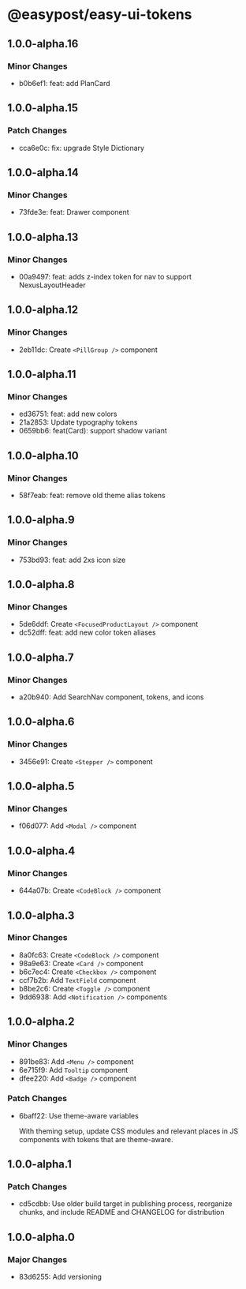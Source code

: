 # @easypost/easy-ui-tokens

## 1.0.0-alpha.16

### Minor Changes

- b0b6ef1: feat: add PlanCard

## 1.0.0-alpha.15

### Patch Changes

- cca6e0c: fix: upgrade Style Dictionary

## 1.0.0-alpha.14

### Minor Changes

- 73fde3e: feat: Drawer component

## 1.0.0-alpha.13

### Minor Changes

- 00a9497: feat: adds z-index token for nav to support NexusLayoutHeader

## 1.0.0-alpha.12

### Minor Changes

- 2eb11dc: Create `<PillGroup />` component

## 1.0.0-alpha.11

### Minor Changes

- ed36751: feat: add new colors
- 21a2853: Update typography tokens
- 0659bb6: feat(Card): support shadow variant

## 1.0.0-alpha.10

### Minor Changes

- 58f7eab: feat: remove old theme alias tokens

## 1.0.0-alpha.9

### Minor Changes

- 753bd93: feat: add 2xs icon size

## 1.0.0-alpha.8

### Minor Changes

- 5de6ddf: Create `<FocusedProductLayout />` component
- dc52dff: feat: add new color token aliases

## 1.0.0-alpha.7

### Minor Changes

- a20b940: Add SearchNav component, tokens, and icons

## 1.0.0-alpha.6

### Minor Changes

- 3456e91: Create `<Stepper />` component

## 1.0.0-alpha.5

### Minor Changes

- f06d077: Add `<Modal />` component

## 1.0.0-alpha.4

### Minor Changes

- 644a07b: Create `<CodeBlock />` component

## 1.0.0-alpha.3

### Minor Changes

- 8a0fc63: Create `<CodeBlock />` component
- 98a9e63: Create `<Card />` component
- b6c7ec4: Create `<Checkbox />` component
- ccf7b2b: Add `TextField` component
- b8be2c6: Create `<Toggle />` component
- 9dd6938: Add `<Notification />` components

## 1.0.0-alpha.2

### Minor Changes

- 891be83: Add `<Menu />` component
- 6e715f9: Add `Tooltip` component
- dfee220: Add `<Badge />` component

### Patch Changes

- 6baff22: Use theme-aware variables

  With theming setup, update CSS modules and relevant places in JS components with tokens that are theme-aware.

## 1.0.0-alpha.1

### Patch Changes

- cd5cdbb: Use older build target in publishing process, reorganize chunks, and include README and CHANGELOG for distribution

## 1.0.0-alpha.0

### Major Changes

- 83d6255: Add versioning

